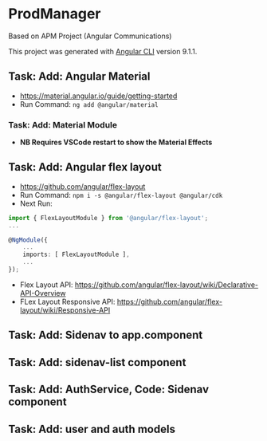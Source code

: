 # ProdManager

Based on APM Project (Angular Communications)

This project was generated with [Angular CLI](https://github.com/angular/angular-cli) version 9.1.1.

## Task: Add: Angular Material

* <https://material.angular.io/guide/getting-started>
* Run Command: ```ng add @angular/material```

### Task: Add: Material Module

* **NB Requires VSCode restart to show the Material Effects**

## Task: Add: Angular flex layout

* <https://github.com/angular/flex-layout>
* Run Command: ```npm i -s @angular/flex-layout @angular/cdk```
* Next Run:

```TypeScript
import { FlexLayoutModule } from '@angular/flex-layout';
...

@NgModule({
    ...
    imports: [ FlexLayoutModule ],
    ...
});

```

* Flex Layout API: <https://github.com/angular/flex-layout/wiki/Declarative-API-Overview>
* FLex Layout Responsive API: <https://github.com/angular/flex-layout/wiki/Responsive-API>

## Task: Add: Sidenav to app.component

## Task: Add: sidenav-list component

## Task: Add: AuthService, Code: Sidenav component

## Task: Add: user and auth models
